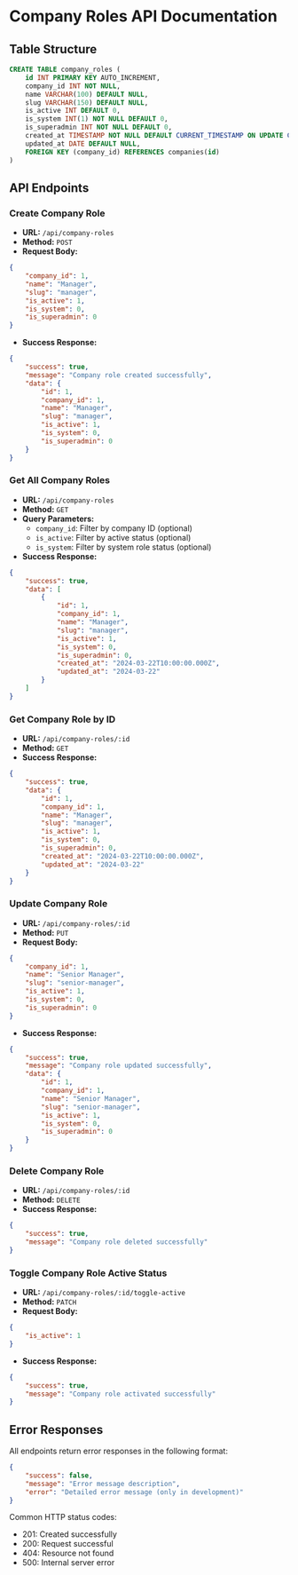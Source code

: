 # Company Roles API Documentation

## Table Structure
```sql
CREATE TABLE company_roles (
	id INT PRIMARY KEY AUTO_INCREMENT,
	company_id INT NOT NULL,
	name VARCHAR(100) DEFAULT NULL,
	slug VARCHAR(150) DEFAULT NULL,
	is_active INT DEFAULT 0,
	is_system INT(1) NOT NULL DEFAULT 0,
	is_superadmin INT NOT NULL DEFAULT 0,
	created_at TIMESTAMP NOT NULL DEFAULT CURRENT_TIMESTAMP ON UPDATE CURRENT_TIMESTAMP,
	updated_at DATE DEFAULT NULL,
	FOREIGN KEY (company_id) REFERENCES companies(id)
)
```

## API Endpoints

### Create Company Role
- **URL:** `/api/company-roles`
- **Method:** `POST`
- **Request Body:**
```json
{
	"company_id": 1,
	"name": "Manager",
	"slug": "manager",
	"is_active": 1,
	"is_system": 0,
	"is_superadmin": 0
}
```
- **Success Response:**
```json
{
	"success": true,
	"message": "Company role created successfully",
	"data": {
		"id": 1,
		"company_id": 1,
		"name": "Manager",
		"slug": "manager",
		"is_active": 1,
		"is_system": 0,
		"is_superadmin": 0
	}
}
```

### Get All Company Roles
- **URL:** `/api/company-roles`
- **Method:** `GET`
- **Query Parameters:**
  - `company_id`: Filter by company ID (optional)
  - `is_active`: Filter by active status (optional)
  - `is_system`: Filter by system role status (optional)
- **Success Response:**
```json
{
	"success": true,
	"data": [
		{
			"id": 1,
			"company_id": 1,
			"name": "Manager",
			"slug": "manager",
			"is_active": 1,
			"is_system": 0,
			"is_superadmin": 0,
			"created_at": "2024-03-22T10:00:00.000Z",
			"updated_at": "2024-03-22"
		}
	]
}
```

### Get Company Role by ID
- **URL:** `/api/company-roles/:id`
- **Method:** `GET`
- **Success Response:**
```json
{
	"success": true,
	"data": {
		"id": 1,
		"company_id": 1,
		"name": "Manager",
		"slug": "manager",
		"is_active": 1,
		"is_system": 0,
		"is_superadmin": 0,
		"created_at": "2024-03-22T10:00:00.000Z",
		"updated_at": "2024-03-22"
	}
}
```

### Update Company Role
- **URL:** `/api/company-roles/:id`
- **Method:** `PUT`
- **Request Body:**
```json
{
	"company_id": 1,
	"name": "Senior Manager",
	"slug": "senior-manager",
	"is_active": 1,
	"is_system": 0,
	"is_superadmin": 0
}
```
- **Success Response:**
```json
{
	"success": true,
	"message": "Company role updated successfully",
	"data": {
		"id": 1,
		"company_id": 1,
		"name": "Senior Manager",
		"slug": "senior-manager",
		"is_active": 1,
		"is_system": 0,
		"is_superadmin": 0
	}
}
```

### Delete Company Role
- **URL:** `/api/company-roles/:id`
- **Method:** `DELETE`
- **Success Response:**
```json
{
	"success": true,
	"message": "Company role deleted successfully"
}
```

### Toggle Company Role Active Status
- **URL:** `/api/company-roles/:id/toggle-active`
- **Method:** `PATCH`
- **Request Body:**
```json
{
	"is_active": 1
}
```
- **Success Response:**
```json
{
	"success": true,
	"message": "Company role activated successfully"
}
```

## Error Responses
All endpoints return error responses in the following format:
```json
{
	"success": false,
	"message": "Error message description",
	"error": "Detailed error message (only in development)"
}
```

Common HTTP status codes:
- 201: Created successfully
- 200: Request successful
- 404: Resource not found
- 500: Internal server error